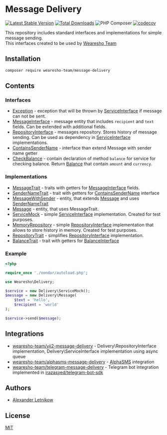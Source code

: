 # Message Delivery
[![Latest Stable Version](https://poser.pugx.org/wearesho-team/message-delivery/v/stable.png)](https://packagist.org/packages/wearesho-team/message-delivery)
[![Total Downloads](https://poser.pugx.org/wearesho-team/message-delivery/downloads.png)](https://packagist.org/packages/wearesho-team/message-delivery)
![PHP Composer](https://github.com/wearesho-team/message-delivery/workflows/PHP%20Composer/badge.svg)
[![codecov](https://codecov.io/gh/wearesho-team/message-delivery/branch/master/graph/badge.svg)](https://codecov.io/gh/wearesho-team/message-delivery)

This repository includes standard interfaces and implementations
for simple message sending.  
This interfaces created to be used by [Wearesho Team](https://wearesho.com/)

## Installation
```bash
composer require wearesho-team/message-delivery
```

## Contents

### Interfaces
- [Exception](./src/Exception.php) - exception that will be thrown by
[ServiceInterface](./src/ServiceInterface.php) if message can not be sent.
- [MessageInterface](./src/MessageInterface.php) - message entity that includes
`recipient` and `text` fields. Can be extended with additional fields.
- [RepositoryInterface](./src/RepositoryInterface.php) - messages repository.
Stores history of message sending. Can be used as dependency in
[ServiceInterface](./src/ServiceInterface.php) implementations.
- [ContainsSenderName](./src/ContainsSenderName.php) - interface than extend Message with sender name getter
- [CheckBalance](src/CheckBalance.php) - contain declaration of method `balance` for service for checking balance.
Return [Balance](src/Balance.php) that contain `amount` and `currency`.

### Implementations
- [MessageTrait](./src/MessageTrait.php) - traits with getters for
[MessageInterface](./src/MessageInterface.php) fields.
- [SenderNameTrait](./src/SenderNameTrait.php) - trait with getters for 
[ContainsSenderName](./src/ContainsSenderName.php) interface
- [MessageWithSender](./src/MessageWithSender.php) - entity, that extends [Message](./src/MessageWithSender.php) 
and uses [SenderNameTrait](./src/SenderNameTrait.php)
- [Message](./src/Message.php) - entity, that uses MessageTrait.
- [ServiceMock](./src/ServiceMock.php) - simple [ServiceInterface](./src/ServiceInterface.php)
implementation. Created for test purposes. 
- [MemoryRepository](./src/MemoryRepository.php) - simple [RepositoryInterface](./src/RepositoryInterface.php)
implementation that allows to store history in memory. Created for test purposes.
- [RepositoryTrait](./src/RepositoryTrait.php) - simplifies [RepositoryInterface](./src/RepositoryInterface.php)
implementation.
- [BalanceTrait](src/BalanceTrait.php) - trait with getters for [BalanceInterface](src/BalanceInterface.php)

### Example

```php
<?php

require_once './vendor/autoload.php';

use Wearesho\Delivery;

$service = new Delivery\ServiceMock();
$message = new Delivery\Message(
    $text = 'hello',
    $recipient = 'world'
);

$service->send($message);
```

## Integrations
- [wearesho-team/yii2-message-delivery](https://github.com/wearesho-team/yii2-message-delivery) - Delivery\RepositoryInterface implementation,
Delivery\ServiceInterface implementation using async queue
- [wearesho-team/alphasms-message-delivery](https://github.com/wearesho-team/alphasms-message-delivery) - [AlphaSMS](https://alphasms.ua) integration
- [wearesho-team/telegram-message-delivery](https://github.com/wearesho-team/telegram-message-delivery) - Telegram bot integration implemented in
[irazasyed/telegram-bot-sdk](https://github.com/irazasyed/telegram-bot-sdk)

## Authors
- [Alexander <horat1us> Letnikow](mailto:reclamme@gmail.com)

## License
[MIT](./LICENSE) 
